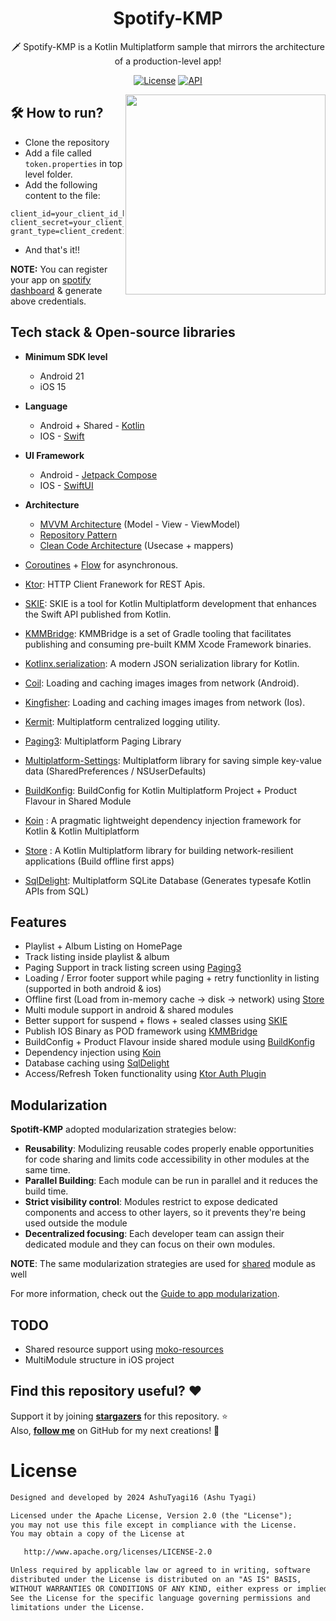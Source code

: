 <h1 align="center">Spotify-KMP</h1>
<p align="center">
  🗡️ Spotify-KMP is a Kotlin Multiplatform sample that mirrors the architecture of a production-level app!
</p>
<p align="center">
  <a href="https://opensource.org/licenses/Apache-2.0"><img alt="License" src="https://img.shields.io/badge/License-Apache%202.0-blue.svg"/></a>
  <a href="https://android-arsenal.com/api?level=21"><img alt="API" src="https://img.shields.io/badge/API-21%2B-brightgreen.svg?style=flat"/></a>
</p>

<img src="https://github.com/AshuTyagi16/Spotify-KMP/assets/18714067/9783c661-0c4c-4da1-8404-9d55b919575e" align="right" width="320"/>

## 🛠 How to run?
- Clone the repository
- Add a file called ```token.properties``` in top level folder.
- Add the following content to the file:
```properties
client_id=your_client_id_here
client_secret=your_client_secret_here
grant_type=client_credentials 
```
- And that's it!!

**NOTE:** You can register your app on [spotify dashboard](https://developer.spotify.com/dashboard) & generate above credentials.

## Tech stack & Open-source libraries
- **Minimum SDK level**
  - Android 21
  - iOS 15  
  
- **Language**
   - Android + Shared - [Kotlin](https://kotlinlang.org/)
   - IOS - [Swift](https://github.com/apple/swift)

- **UI Framework**
   - Android - [Jetpack Compose](https://developer.android.com/jetpack/compose)
   - IOS - [SwiftUI](https://developer.apple.com/xcode/swiftui/)
  
- **Architecture**
  - [MVVM Architecture](https://developer.android.com/topic/architecture) (Model - View - ViewModel)
  - [Repository Pattern](https://proandroiddev.com/the-real-repository-pattern-in-android-efba8662b754)
  - [Clean Code Architecture](https://proandroiddev.com/why-you-need-use-cases-interactors-142e8a6fe576) (Usecase + mappers)
    
- [Coroutines](https://github.com/Kotlin/kotlinx.coroutines) + [Flow](https://kotlin.github.io/kotlinx.coroutines/kotlinx-coroutines-core/kotlinx.coroutines.flow/) for asynchronous.
- [Ktor](https://github.com/ktorio/ktor/tree/main): HTTP Client Franework for REST Apis.
- [SKIE](https://skie.touchlab.co): SKIE is a tool for Kotlin Multiplatform development that enhances the Swift API published from Kotlin.
- [KMMBridge](https://kmmbridge.touchlab.co): KMMBridge is a set of Gradle tooling that facilitates publishing and consuming pre-built KMM Xcode Framework binaries.
- [Kotlinx.serialization](https://github.com/square/moshi/): A modern JSON serialization library for Kotlin.
- [Coil](https://github.com/coil-kt/coil): Loading and caching images images from network (Android).
- [Kingfisher](https://github.com/onevcat/Kingfisher): Loading and caching images images from network (Ios).
- [Kermit](https://github.com/touchlab/Kermit): Multiplatform centralized logging utility.
- [Paging3](https://github.com/cashapp/multiplatform-paging): Multiplatform Paging Library
- [Multiplatform-Settings](https://github.com/russhwolf/multiplatform-settings): Multiplatform library for saving simple key-value data (SharedPreferences / NSUserDefaults)
- [BuildKonfig](https://github.com/yshrsmz/BuildKonfig): BuildConfig for Kotlin Multiplatform Project + Product Flavour in Shared Module
- [Koin](https://github.com/InsertKoinIO/koin) : A pragmatic lightweight dependency injection framework for Kotlin & Kotlin Multiplatform
- [Store](https://github.com/MobileNativeFoundation/Store) : A Kotlin Multiplatform library for building network-resilient applications (Build offline first apps)
- [SqlDelight](https://github.com/cashapp/sqldelight): Multiplatform SQLite Database (Generates typesafe Kotlin APIs from SQL)

## Features
- Playlist + Album Listing on HomePage
- Track listing inside playlist & album
- Paging Support in track listing screen using [Paging3](https://github.com/cashapp/multiplatform-paging)
- Loading / Error footer support while paging + retry functionlity in listing (supported in both android & ios)
- Offline first (Load from in-memory cache -> disk -> network) using [Store](https://github.com/MobileNativeFoundation/Store)
- Multi module support in android & shared modules
- Better support for suspend + flows + sealed classes using [SKIE](https://skie.touchlab.co)
- Publish IOS Binary as POD framework using [KMMBridge](https://kmmbridge.touchlab.co)
- BuildConfig + Product Flavour inside shared module using [BuildKonfig](https://github.com/yshrsmz/BuildKonfig)
- Dependency injection using [Koin](https://github.com/InsertKoinIO/koin)
- Database caching using [SqlDelight](https://github.com/cashapp/sqldelight)
- Access/Refresh Token functionality using [Ktor Auth Plugin](https://ktor.io/docs/bearer-client.html)

## Modularization

**Spotift-KMP** adopted modularization strategies below:

- **Reusability**: Modulizing reusable codes properly enable opportunities for code sharing and limits code accessibility in other modules at the same time.
- **Parallel Building**: Each module can be run in parallel and it reduces the build time.
- **Strict visibility control**: Modules restrict to expose dedicated components and access to other layers, so it prevents they're being used outside the module
- **Decentralized focusing**: Each developer team can assign their dedicated module and they can focus on their own modules.

**NOTE**: The same modularization strategies are used for [shared](https://github.com/AshuTyagi16/Spotify-KMP/tree/main/shared) module as well

For more information, check out the [Guide to app modularization](https://developer.android.com/topic/modularization).

## TODO
- Shared resource support using [moko-resources](https://github.com/icerockdev/moko-resources)
- MultiModule structure in iOS project


## Find this repository useful? :heart:
Support it by joining __[stargazers](https://github.com/AshuTyagi16/Spotify-KMP/stargazers)__ for this repository. :star: <br>
Also, __[follow me](https://github.com/AshuTyagi16)__ on GitHub for my next creations! 🤩

# License
```xml
Designed and developed by 2024 AshuTyagi16 (Ashu Tyagi)

Licensed under the Apache License, Version 2.0 (the "License");
you may not use this file except in compliance with the License.
You may obtain a copy of the License at

   http://www.apache.org/licenses/LICENSE-2.0

Unless required by applicable law or agreed to in writing, software
distributed under the License is distributed on an "AS IS" BASIS,
WITHOUT WARRANTIES OR CONDITIONS OF ANY KIND, either express or implied.
See the License for the specific language governing permissions and
limitations under the License.
```
